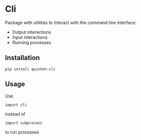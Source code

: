 # Cli

Package with utilities to interact with the command line interface:
* Output interactions
* Input interactions
* Running processes

## Installation

```shell
pip install quinten-cli
```

## Usage
Use 

```shell
import cli
```
instead of

```shell
import subprocess
```

to run processes
